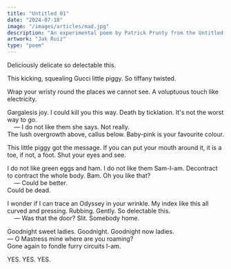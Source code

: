 ```yaml
---
title: "Untitled 01"
date: "2024-07-18"
image: "/images/articles/mad.jpg"
description: "An experimental poem by Patrick Prunty from the Untitled Collection."
artwork: "Jak Ruiz"
type: "poem"
---
```


Deliciously delicate so delectable this.

This kicking, squealing Gucci little piggy. So tiffany twisted.

Wrap your wristy round the places we cannot see. A voluptuous touch like electricity.

Gargalesis joy. I could kill you this way. Death by ticklation. It's not the worst way to go. \
&nbsp;&nbsp;&nbsp;&nbsp;— I do not like them she says. Not really. \
The lush overgrowth above, callus below. Baby-pink is your favourite colour.

This little piggy got the message. If you can put your mouth around it, it is a toe, if not, a foot. Shut your eyes and see.

I do not like green eggs and ham. I do not like them Sam-I-am. Decontract to contract the whole body. Bam. Oh you like that? \
&nbsp;&nbsp;&nbsp;&nbsp;— Could be better. \
Could be dead. 

I wonder if I can trace an Odyssey in your wrinkle. My index like this all curved and pressing. Rubbing. Gently. So delectable this. \
&nbsp;&nbsp;&nbsp;&nbsp;— Was that the door? Slit. Somebody home.

Goodnight sweet ladies. Goodnight. Goodnight now ladies. \
— O Mastress mine where are you roaming? \
Gone again to fondle furry circuits I-am. 

YES. YES. YES.